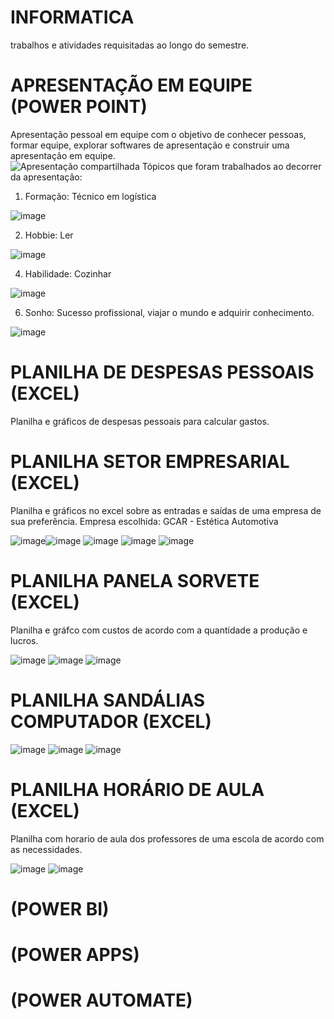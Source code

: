 # INFORMATICA
trabalhos e atividades requisitadas ao longo do semestre. 

# APRESENTAÇÃO EM EQUIPE (POWER POINT)
Apresentação pessoal em equipe com o objetivo de conhecer pessoas, formar equipe, explorar softwares de apresentação e construir uma apresentação em equipe.  
![Apresentação compartilhada](https://github.com/wzlarissa/INFORMATICA1/assets/162644401/163ee522-a7cc-4ba1-851d-b705a077c8d9)
Tópicos que foram trabalhados ao decorrer da apresentação: 
 1. Formação: Técnico em logística
    
![image](https://github.com/wzlarissa/INFORMATICA1/assets/162644401/702eff27-6eca-4734-8b3c-2a00bd786166)

 2. Hobbie: Ler
    
![image](https://github.com/wzlarissa/INFORMATICA1/assets/162644401/68579bcf-1362-47ae-b936-7ea70d8d4173)

 4. Habilidade: Cozinhar

![image](https://github.com/wzlarissa/INFORMATICA1/assets/162644401/c72e52eb-f909-43c9-9424-5d2530ded994)


 6. Sonho: Sucesso profissional, viajar o mundo e adquirir conhecimento.

![image](https://github.com/wzlarissa/INFORMATICA1/assets/162644401/872e39a1-b613-401e-a164-d35800ab9003)
 
# PLANILHA DE DESPESAS PESSOAIS (EXCEL)
Planilha e gráficos de despesas pessoais para calcular gastos. 

# PLANILHA SETOR EMPRESARIAL (EXCEL)
Planilha e gráficos no excel sobre as entradas e saídas de uma empresa de sua preferência. 
Empresa escolhida: GCAR - Estética Automotiva

![image](https://github.com/wzlarissa/INFORMATICA1/assets/162644401/c459a001-8add-4d28-887b-ab8acfc29db9)![image](https://github.com/wzlarissa/INFORMATICA1/assets/162644401/585480b3-b0cf-4f94-b971-834b9199c3dc) ![image](https://github.com/wzlarissa/INFORMATICA1/assets/162644401/b7c2ec1b-1eef-4c28-8e26-842fc30c60f4)
![image](https://github.com/wzlarissa/INFORMATICA1/assets/162644401/84675b39-000f-485b-8cc7-74b060860119)
![image](https://github.com/wzlarissa/INFORMATICA1/assets/162644401/62280d3c-fb58-4ea2-9bc1-0e98a14c57f5)

# PLANILHA PANELA SORVETE (EXCEL)
Planilha e gráfco com custos de acordo com a quantidade a produção e lucros. 

![image](https://github.com/wzlarissa/INFORMATICA1/assets/162644401/d1faf501-7f32-426a-b9f8-45d9bd491a88)
![image](https://github.com/wzlarissa/INFORMATICA1/assets/162644401/d5ad4f1e-0905-4ee5-a325-36d3b911e174)
![image](https://github.com/wzlarissa/INFORMATICA1/assets/162644401/6540535c-b57c-4017-85c5-271fff47e72e)

# PLANILHA SANDÁLIAS COMPUTADOR (EXCEL) 

![image](https://github.com/wzlarissa/INFORMATICA1/assets/162644401/a7542f05-653f-41d1-9806-178a82ebf33b)
![image](https://github.com/wzlarissa/INFORMATICA1/assets/162644401/3c59fed2-4566-4b8c-ab39-ecb940b0f7ac)
![image](https://github.com/wzlarissa/INFORMATICA1/assets/162644401/0e5e5685-a747-4220-9aa0-2ac0bf414684)

# PLANILHA HORÁRIO DE AULA (EXCEL) 
Planilha com horario de aula dos professores de uma escola de acordo com as necessidades. 

![image](https://github.com/wzlarissa/INFORMATICA1/assets/162644401/0557f093-cc49-484f-926f-ee3f55d70676)
![image](https://github.com/wzlarissa/INFORMATICA1/assets/162644401/33dd7019-215d-4761-b4ba-f231163bb9ed) 

# (POWER BI)

# (POWER APPS)

# (POWER AUTOMATE)




